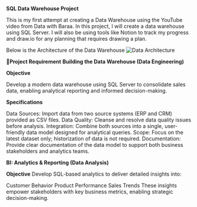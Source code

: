 **SQL Data Warehouse Project**

This is my first attempt at creating a Data Warehouse using the YouTube video from Data with Baraa. In this project, I will create a data warehouse using SQL Server. I will also be using tools like Notion to track my progress and draw.io for any planning that requires drawing a plan.

Below is the Architecture of the Data Warehouse
![Data Architecture](https://github.com/user-attachments/assets/e9317d07-c451-41a6-b82d-8b72da232202)

**🚀Project Requirement**
****Building the Data Warehouse (Data Engineering)****

******Objective******

Develop a modern data warehouse using SQL Server to consolidate sales data, enabling analytical reporting and informed decision-making.

******Specifications******

Data Sources: Import data from two source systems (ERP and CRM) provided as CSV files.
Data Quality: Cleanse and resolve data quality issues before analysis.
Integration: Combine both sources into a single, user-friendly data model designed for analytical queries.
Scope: Focus on the latest dataset only; historization of data is not required.
Documentation: Provide clear documentation of the data model to support both business stakeholders and analytics teams.


**BI: Analytics & Reporting (Data Analysis)**

******Objective******
Develop SQL-based analytics to deliver detailed insights into:

Customer Behavior
Product Performance
Sales Trends
These insights empower stakeholders with key business metrics, enabling strategic decision-making.
